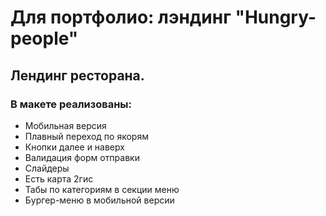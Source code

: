 # Для портфолио: лэндинг "Hungry-people"
## Лендинг ресторана.

### В макете реализованы:

* Мобильная версия
* Плавный переход по якорям
* Кнопки далее и наверх
* Валидация форм отправки
* Слайдеры
* Есть карта 2гис
* Табы по категориям в секции меню
* Бургер-меню в мобильной версии
